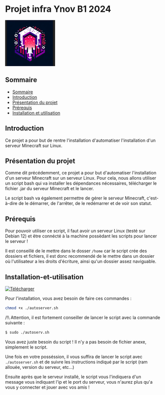 # Projet infra Ynov B1 2024

![UwU](./logo.webp)

## Sommaire

- [Sommaire](#sommaire)
- [Introduction](#introduction)
- [Présentation du projet](#présentation-du-projet)
- [Prérequis](#prérequis)
- [Installation et utilisation](#installation-et-utilisation)

## Introduction

Ce projet a pour but de rentre l'installation d'automatiser l'installation d'un serveur Minecraft sur Linux. 

## Présentation du projet

Comme dit précédemment, ce projet a pour but d'automatiser l'installation d'un serveur Minecraft sur un serveur Linux. Pour cela, nous allons utiliser un script bash qui va installer les dépendances nécessaires, télécharger le fichier .jar du serveur Minecraft et le lancer.

Le script bash va également permettre de gérer le serveur Minecraft, c'est-à-dire de le démarrer, de l'arrêter, de le redémarrer et de voir son statut.

## Prérequis

Pour pouvoir utiliser ce script, il faut avoir un serveur Linux (testé sur Debian 12) et être connécté à la machine possèdant les scripts pour lancer le serveur ! 

Il est conseillé de le mettre dans le dosser `/home` car le script crée des dossiers et fichiers, il est donc recommendé de le mettre dans un dossier où l'utilisateur a les droits d'écriture, ainsi qu'un dossier assez naviguable.

## Installation-et-utilisation

[![Télécharger](https://img.shields.io/badge/T%C3%A9l%C3%A9charger-Fichier-blue)](https://github.com/NepNath/Projet-Minecraft-auto-server/releases/download/uptodate/autoserver.sh)

Pour l'installation, vous avez besoin de faire ces commandes :

```bash
chmod +x ./autoserver.sh
```
/!\ Attention, il est fortement conseiller de lancer le script avec la commande suivante :
```bash 
$ sudo ./autoserv.sh
``` 
Vous avez juste besoin du script ! Il n'y a pas besoin de fichier anexe, simplement le script. 

Une fois en votre posséssion, il vous suffira de lancer le script avec `./autoserver.sh` et de suivre les instructions indiqué par le script (ram allouée, version du serveur, etc...)

Ensuite après que le  serveur installé, le script vous l'indiquera d'un message vous indiquant l'ip et le port du serveur, vous n'aurez plus qu'a vous y connecter et jouer avec vos amis !

